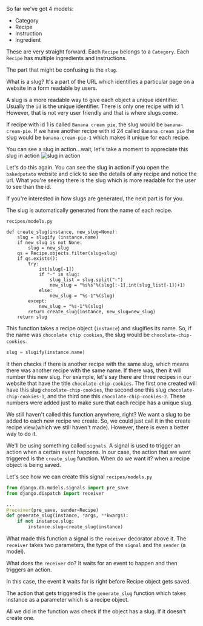 So far we've got 4 models:

 * Category
 * Recipe
 * Instruction
 * Ingredient

These are very straight forward. Each `Recipe` belongs to a `Category`. Each `Recipe` has multiple ingredients and instructions.

The part that might be confusing is the `slug`.

What is a slug? It's a part of the URL which identifies a particular page on a website in a form readable by users.

A slug is a more readable way to give each object a unique identifier. Usually the `id` is the unique identifier. There is only one recipe with id 1. However, that is not very user friendly and that is where slugs come.

If recipe with id 1 is called `Banana cream pie`, the slug would be `banana-cream-pie`. If we have another recipe with id 24 called `Banana cream pie` the slug would be `banana-cream-pie-1` which makes it unique for each recipe.

You can see a slug in action...wait, let's take a moment to appreciate this slug in action
![slug in action](https://media.giphy.com/media/11zeCgKZ1MaNuE/giphy.gif)

Let's do this again. You can see the slug in action if you open the `bakedpotato` website and click to see the details of any recipe and notice the url. What you're seeing there is the slug which is more readable for the user to see than the id.

If you're interested in how slugs are generated, the next part is for you.

The slug is automatically generated from the name of each recipe.

`recipes/models.py`
```
def create_slug(instance, new_slug=None):
    slug = slugify (instance.name)
    if new_slug is not None:
        slug = new_slug
    qs = Recipe.objects.filter(slug=slug)
    if qs.exists():
        try:
            int(slug[-1])
            if "-" in slug:
                slug_list = slug.split("-")
                new_slug = "%s%s"%(slug[:-1],int(slug_list[-1])+1)
            else:
                new_slug = "%s-1"%(slug)
        except:
            new_slug = "%s-1"%(slug)
        return create_slug(instance, new_slug=new_slug)
    return slug
```

This function takes a recipe object (`instance`) and slugifies its name. So, if the name was `chocolate chip cookies`, the slug would be `chocolate-chip-cookies`.
```python
slug = slugify(instance.name)
```
It then checks if there is another recipe with the same slug, which means there was another recipe with the same name. If there was, then it will number this new slug. For example, let's say there are three recipes in our website that have the title `chocolate-chip-cookies`. The first one created will have this slug `chocolate-chip-cookies`, the second one this slug `chocolate-chip-cookies-1`, and the third one this `chocolate-chip-cookies-2`. These numbers were added just to make sure that each recipe has a unique slug.

We still haven't called this function anywhere, right?
We want a slug to be added to each new recipe we create. So, we could just call it in the create recipe view(which we still haven't made). However, there is even a better way to do it.

We'll be using something called `signals`. A signal is used to trigger an action when a certain event happens.
In our case, the action that we want triggered is the `create_slug` function. 
When do we want it? when a recipe object is being saved.

Let's see how we can create this signal
`recipes/models.py`
```python
from django.db.models.signals import pre_save
from django.dispatch import receiver

...
@receiver(pre_save, sender=Recipe)
def generate_slug(instance, *args, **kwargs):
    if not instance.slug:
        instance.slug=create_slug(instance)
```

What made this function a signal is the `receiver` decorator above it. The `receiver` takes two parameters, the type of the `signal` and the `sender` (a model).

What does the `receiver` do? It waits for an event to happen and then triggers an action.

In this case, the event it waits for is right before Recipe object gets saved.

The action that gets triggered is the `generate_slug` function which takes instance as a parameter which is a recipe object.

All we did in the function was check if the object has a slug. If it doesn't create one.
